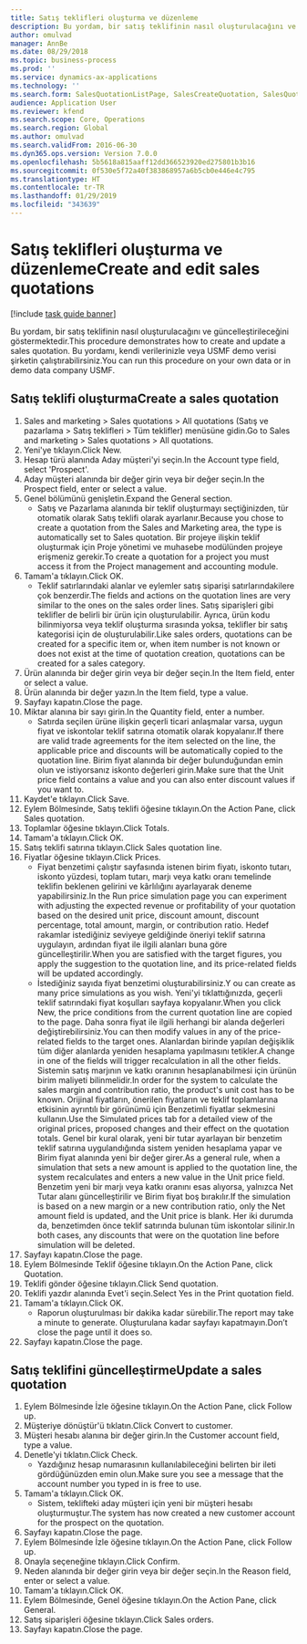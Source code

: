 ```yaml
---
title: Satış teklifleri oluşturma ve düzenleme
description: Bu yordam, bir satış teklifinin nasıl oluşturulacağını ve güncelleştirileceğini göstermektedir.
author: omulvad
manager: AnnBe
ms.date: 08/29/2018
ms.topic: business-process
ms.prod: ''
ms.service: dynamics-ax-applications
ms.technology: ''
ms.search.form: SalesQuotationListPage, SalesCreateQuotation, SalesQuotationTable, SalesQuotationTotals, SalesQuotationPriceSimulation, SalesQuotationEditLines, SrsReportViewerForm, smmSetNumSeqIfManual, CustTable, SalesTable
audience: Application User
ms.reviewer: kfend
ms.search.scope: Core, Operations
ms.search.region: Global
ms.author: omulvad
ms.search.validFrom: 2016-06-30
ms.dyn365.ops.version: Version 7.0.0
ms.openlocfilehash: 5b5618a815aaff12dd366523920ed275801b3b16
ms.sourcegitcommit: 0f530e5f72a40f383868957a6b5cb0e446e4c795
ms.translationtype: HT
ms.contentlocale: tr-TR
ms.lasthandoff: 01/29/2019
ms.locfileid: "343639"
---
```

# <a name="create-and-edit-sales-quotations"></a><span data-ttu-id="83df4-103">Satış teklifleri oluşturma ve düzenleme</span><span class="sxs-lookup"><span data-stu-id="83df4-103">Create and edit sales quotations</span></span>

[!include [task guide banner](../../includes/task-guide-banner.md)]

<span data-ttu-id="83df4-104">Bu yordam, bir satış teklifinin nasıl oluşturulacağını ve güncelleştirileceğini göstermektedir.</span><span class="sxs-lookup"><span data-stu-id="83df4-104">This procedure demonstrates how to create and update a sales quotation.</span></span> <span data-ttu-id="83df4-105">Bu yordamı, kendi verilerinizle veya USMF demo verisi şirketin çalıştırabilirsiniz.</span><span class="sxs-lookup"><span data-stu-id="83df4-105">You can run this procedure on your own data or in demo data company USMF.</span></span>


## <a name="create-a-sales-quotation"></a><span data-ttu-id="83df4-106">Satış teklifi oluşturma</span><span class="sxs-lookup"><span data-stu-id="83df4-106">Create a sales quotation</span></span>
1. <span data-ttu-id="83df4-107">Sales and marketing > Sales quotations > All quotations (Satış ve pazarlama > Satış teklifleri > Tüm teklifler) menüsüne gidin.</span><span class="sxs-lookup"><span data-stu-id="83df4-107">Go to Sales and marketing > Sales quotations > All quotations.</span></span>
2. <span data-ttu-id="83df4-108">Yeni'ye tıklayın.</span><span class="sxs-lookup"><span data-stu-id="83df4-108">Click New.</span></span>
3. <span data-ttu-id="83df4-109">Hesap türü alanında Aday müşteri'yi seçin.</span><span class="sxs-lookup"><span data-stu-id="83df4-109">In the Account type field, select 'Prospect'.</span></span>
4. <span data-ttu-id="83df4-110">Aday müşteri alanında bir değer girin veya bir değer seçin.</span><span class="sxs-lookup"><span data-stu-id="83df4-110">In the Prospect field, enter or select a value.</span></span>
5. <span data-ttu-id="83df4-111">Genel bölümünü genişletin.</span><span class="sxs-lookup"><span data-stu-id="83df4-111">Expand the General section.</span></span>
    * <span data-ttu-id="83df4-112">Satış ve Pazarlama alanında bir teklif oluşturmayı seçtiğinizden, tür otomatik olarak Satış teklifi olarak ayarlanır.</span><span class="sxs-lookup"><span data-stu-id="83df4-112">Because you chose to create a quotation from the Sales and Marketing area, the type is automatically set to Sales quotation.</span></span> <span data-ttu-id="83df4-113">Bir projeye ilişkin teklif oluşturmak için Proje yönetimi ve muhasebe modülünden projeye erişmeniz gerekir.</span><span class="sxs-lookup"><span data-stu-id="83df4-113">To create a quotation for a project you must access it from the Project management and accounting module.</span></span>   
6. <span data-ttu-id="83df4-114">Tamam'a tıklayın.</span><span class="sxs-lookup"><span data-stu-id="83df4-114">Click OK.</span></span>
    * <span data-ttu-id="83df4-115">Teklif satırlarındaki alanlar ve eylemler satış siparişi satırlarındakilere çok benzerdir.</span><span class="sxs-lookup"><span data-stu-id="83df4-115">The fields and actions on the quotation lines are very similar to the ones on the sales order lines.</span></span>   <span data-ttu-id="83df4-116">Satış siparişleri gibi teklifler de belirli bir ürün için oluşturulabilir. Ayrıca, ürün kodu bilinmiyorsa veya teklif oluşturma sırasında yoksa, teklifler bir satış kategorisi için de oluşturulabilir.</span><span class="sxs-lookup"><span data-stu-id="83df4-116">Like sales orders, quotations can be created for a specific item or, when item number is not known or does not exist at the time of quotation creation, quotations can be created for a sales category.</span></span>  
7. <span data-ttu-id="83df4-117">Ürün alanında bir değer girin veya bir değer seçin.</span><span class="sxs-lookup"><span data-stu-id="83df4-117">In the Item field, enter or select a value.</span></span>
8. <span data-ttu-id="83df4-118">Ürün alanında bir değer yazın.</span><span class="sxs-lookup"><span data-stu-id="83df4-118">In the Item field, type a value.</span></span>
9. <span data-ttu-id="83df4-119">Sayfayı kapatın.</span><span class="sxs-lookup"><span data-stu-id="83df4-119">Close the page.</span></span>
10. <span data-ttu-id="83df4-120">Miktar alanına bir sayı girin.</span><span class="sxs-lookup"><span data-stu-id="83df4-120">In the Quantity field, enter a number.</span></span>
    * <span data-ttu-id="83df4-121">Satırda seçilen ürüne ilişkin geçerli ticari anlaşmalar varsa, uygun fiyat ve iskontolar teklif satırına otomatik olarak kopyalanır.</span><span class="sxs-lookup"><span data-stu-id="83df4-121">If there are valid trade agreements for the item selected on the line, the applicable price and discounts will be automatically copied to the quotation line.</span></span> <span data-ttu-id="83df4-122">Birim fiyat alanında bir değer bulunduğundan emin olun ve istiyorsanız iskonto değerleri girin.</span><span class="sxs-lookup"><span data-stu-id="83df4-122">Make sure that the Unit price field contains a value and you can also enter discount values if you want to.</span></span>  
11. <span data-ttu-id="83df4-123">Kaydet'e tıklayın.</span><span class="sxs-lookup"><span data-stu-id="83df4-123">Click Save.</span></span>
12. <span data-ttu-id="83df4-124">Eylem Bölmesinde, Satış teklifi öğesine tıklayın.</span><span class="sxs-lookup"><span data-stu-id="83df4-124">On the Action Pane, click Sales quotation.</span></span>
13. <span data-ttu-id="83df4-125">Toplamlar öğesine tıklayın.</span><span class="sxs-lookup"><span data-stu-id="83df4-125">Click Totals.</span></span>
14. <span data-ttu-id="83df4-126">Tamam'a tıklayın.</span><span class="sxs-lookup"><span data-stu-id="83df4-126">Click OK.</span></span>
15. <span data-ttu-id="83df4-127">Satış teklifi satırına tıklayın.</span><span class="sxs-lookup"><span data-stu-id="83df4-127">Click Sales quotation line.</span></span>
16. <span data-ttu-id="83df4-128">Fiyatlar öğesine tıklayın.</span><span class="sxs-lookup"><span data-stu-id="83df4-128">Click Prices.</span></span>
    * <span data-ttu-id="83df4-129">Fiyat benzetimi çalıştır sayfasında istenen birim fiyatı, iskonto tutarı, iskonto yüzdesi, toplam tutarı, marjı veya katkı oranı temelinde teklifin beklenen gelirini ve kârlılığını ayarlayarak deneme yapabilirsiniz.</span><span class="sxs-lookup"><span data-stu-id="83df4-129">In the Run price simulation page you can experiment with adjusting the expected revenue or profitability of your quotation based on the desired unit price, discount amount, discount percentage, total amount, margin, or contribution ratio.</span></span>   <span data-ttu-id="83df4-130">Hedef rakamlar istediğiniz seviyeye geldiğinde öneriyi teklif satırına uygulayın, ardından fiyat ile ilgili alanları buna göre güncelleştirilir.</span><span class="sxs-lookup"><span data-stu-id="83df4-130">When you are satisfied with the target figures, you apply the suggestion to the quotation line, and its price-related fields will be updated accordingly.</span></span>  
    * <span data-ttu-id="83df4-131">İstediğiniz sayıda fiyat benzetimi oluşturabilirsiniz.</span><span class="sxs-lookup"><span data-stu-id="83df4-131">Y ou can create as many price simulations as you wish.</span></span> <span data-ttu-id="83df4-132">Yeni'yi tıklattığınızda, geçerli teklif satırındaki fiyat koşulları sayfaya kopyalanır.</span><span class="sxs-lookup"><span data-stu-id="83df4-132">When you click New, the price conditions from the current quotation line are copied to the page.</span></span> <span data-ttu-id="83df4-133">Daha sonra fiyat ile ilgili herhangi bir alanda değerleri değiştirebilirsiniz.</span><span class="sxs-lookup"><span data-stu-id="83df4-133">You can then modify values in any of the price-related fields to the target ones.</span></span> <span data-ttu-id="83df4-134">Alanlardan birinde yapılan değişiklik tüm diğer alanlarda yeniden hesaplama yapılmasını tetikler.</span><span class="sxs-lookup"><span data-stu-id="83df4-134">A change in one of the fields will trigger recalculation in all the other fields.</span></span> <span data-ttu-id="83df4-135">Sistemin satış marjının ve katkı oranının hesaplanabilmesi için ürünün birim maliyeti bilinmelidir.</span><span class="sxs-lookup"><span data-stu-id="83df4-135">In order for the system to calculate the sales margin and contribution ratio, the product's unit cost has to be known.</span></span> <span data-ttu-id="83df4-136">Orijinal fiyatların, önerilen fiyatların ve teklif toplamlarına etkisinin ayrıntılı bir görünümü için Benzetimli fiyatlar sekmesini kullanın.</span><span class="sxs-lookup"><span data-stu-id="83df4-136">Use the Simulated prices tab for a detailed view of the original prices, proposed changes and their effect on the quotation totals.</span></span>   <span data-ttu-id="83df4-137">Genel bir kural olarak, yeni bir tutar ayarlayan bir benzetim teklif satırına uygulandığında sistem yeniden hesaplama yapar ve Birim fiyat alanında yeni bir değer girer.</span><span class="sxs-lookup"><span data-stu-id="83df4-137">As a general rule, when a simulation that sets a new amount is applied to the quotation line, the system recalculates and enters a new value in the Unit price field.</span></span> <span data-ttu-id="83df4-138">Benzetim yeni bir marjı veya katkı oranını esas alıyorsa, yalnızca Net Tutar alanı güncelleştirilir ve Birim fiyat boş bırakılır.</span><span class="sxs-lookup"><span data-stu-id="83df4-138">If the simulation is based on a new margin or a new contribution ratio, only the Net amount field is updated, and the Unit price is blank.</span></span> <span data-ttu-id="83df4-139">Her iki durumda da, benzetimden önce teklif satırında bulunan tüm iskontolar silinir.</span><span class="sxs-lookup"><span data-stu-id="83df4-139">In both cases, any discounts that were on the quotation line before simulation will be deleted.</span></span>  
17. <span data-ttu-id="83df4-140">Sayfayı kapatın.</span><span class="sxs-lookup"><span data-stu-id="83df4-140">Close the page.</span></span>
18. <span data-ttu-id="83df4-141">Eylem Bölmesinde Teklif öğesine tıklayın.</span><span class="sxs-lookup"><span data-stu-id="83df4-141">On the Action Pane, click Quotation.</span></span>
19. <span data-ttu-id="83df4-142">Teklifi gönder öğesine tıklayın.</span><span class="sxs-lookup"><span data-stu-id="83df4-142">Click Send quotation.</span></span>
20. <span data-ttu-id="83df4-143">Teklifi yazdır alanında Evet'i seçin.</span><span class="sxs-lookup"><span data-stu-id="83df4-143">Select Yes in the Print quotation field.</span></span>
21. <span data-ttu-id="83df4-144">Tamam'a tıklayın.</span><span class="sxs-lookup"><span data-stu-id="83df4-144">Click OK.</span></span>
    * <span data-ttu-id="83df4-145">Raporun oluşturulması bir dakika kadar sürebilir.</span><span class="sxs-lookup"><span data-stu-id="83df4-145">The report may take a minute to generate.</span></span> <span data-ttu-id="83df4-146">Oluşturulana kadar sayfayı kapatmayın.</span><span class="sxs-lookup"><span data-stu-id="83df4-146">Don’t close the page until it does so.</span></span>  
22. <span data-ttu-id="83df4-147">Sayfayı kapatın.</span><span class="sxs-lookup"><span data-stu-id="83df4-147">Close the page.</span></span>

## <a name="update-a-sales-quotation"></a><span data-ttu-id="83df4-148">Satış teklifini güncelleştirme</span><span class="sxs-lookup"><span data-stu-id="83df4-148">Update a sales quotation</span></span>
1. <span data-ttu-id="83df4-149">Eylem Bölmesinde İzle öğesine tıklayın.</span><span class="sxs-lookup"><span data-stu-id="83df4-149">On the Action Pane, click Follow up.</span></span>
2. <span data-ttu-id="83df4-150">Müşteriye dönüştür'ü tıklatın.</span><span class="sxs-lookup"><span data-stu-id="83df4-150">Click Convert to customer.</span></span>
3. <span data-ttu-id="83df4-151">Müşteri hesabı alanına bir değer girin.</span><span class="sxs-lookup"><span data-stu-id="83df4-151">In the Customer account field, type a value.</span></span>
4. <span data-ttu-id="83df4-152">Denetle'yi tıklatın.</span><span class="sxs-lookup"><span data-stu-id="83df4-152">Click Check.</span></span>
    * <span data-ttu-id="83df4-153">Yazdığınız hesap numarasının kullanılabileceğini belirten bir ileti gördüğünüzden emin olun.</span><span class="sxs-lookup"><span data-stu-id="83df4-153">Make sure you see a message that the account number you typed in is free to use.</span></span>  
5. <span data-ttu-id="83df4-154">Tamam'a tıklayın.</span><span class="sxs-lookup"><span data-stu-id="83df4-154">Click OK.</span></span>
    * <span data-ttu-id="83df4-155">Sistem, teklifteki aday müşteri için yeni bir müşteri hesabı oluşturmuştur.</span><span class="sxs-lookup"><span data-stu-id="83df4-155">The system has now created a new customer account for the prospect on the quotation.</span></span>  
6. <span data-ttu-id="83df4-156">Sayfayı kapatın.</span><span class="sxs-lookup"><span data-stu-id="83df4-156">Close the page.</span></span>
7. <span data-ttu-id="83df4-157">Eylem Bölmesinde İzle öğesine tıklayın.</span><span class="sxs-lookup"><span data-stu-id="83df4-157">On the Action Pane, click Follow up.</span></span>
8. <span data-ttu-id="83df4-158">Onayla seçeneğine tıklayın.</span><span class="sxs-lookup"><span data-stu-id="83df4-158">Click Confirm.</span></span>
9. <span data-ttu-id="83df4-159">Neden alanında bir değer girin veya bir değer seçin.</span><span class="sxs-lookup"><span data-stu-id="83df4-159">In the Reason field, enter or select a value.</span></span>
10. <span data-ttu-id="83df4-160">Tamam'a tıklayın.</span><span class="sxs-lookup"><span data-stu-id="83df4-160">Click OK.</span></span>
11. <span data-ttu-id="83df4-161">Eylem Bölmesinde, Genel öğesine tıklayın.</span><span class="sxs-lookup"><span data-stu-id="83df4-161">On the Action Pane, click General.</span></span>
12. <span data-ttu-id="83df4-162">Satış siparişleri öğesine tıklayın.</span><span class="sxs-lookup"><span data-stu-id="83df4-162">Click Sales orders.</span></span>
13. <span data-ttu-id="83df4-163">Sayfayı kapatın.</span><span class="sxs-lookup"><span data-stu-id="83df4-163">Close the page.</span></span>

